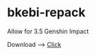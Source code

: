 # bkebi-repack
Allow for 3.5 Genshin Impact

Download --> [Click](https://github.com/a9fm/bkebi-repack/releases/tag/Release)
